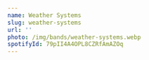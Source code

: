 ```yaml
---
name: Weather Systems
slug: weather-systems
url: ''
photo: /img/bands/weather-systems.webp
spotifyId: 79pII4A4OPL8CZRfAmAZOq
---
```

